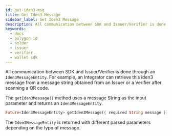 ```yaml
---
id: get-iden3-msg
title: Get Iden3 Message
sidebar_label: Get Iden3 Message
description: All communication between SDK and Issuer/Verifier is done through an Iden3MessageEntity.
keywords:
  - docs
  - polygon id
  - holder
  - issuer
  - verifier
  - wallet sdk
---
```

 
All communication between SDK and Issuer/Verifier is done through an `Iden3MessageEntity`. For example, an Integrator can retrieve this iden3 message from a message string obtained from an Issuer or a Verifier after scanning a QR code. 

The `getIden3Message()` method uses a message String as the input parameter and returns an `Iden3MessageEntity`.
 
```dart
Future<Iden3MessageEntity> getIden3Message({ required String message });  
```

The `Iden3MessageEntity` is returned with different parsed parameters depending on the type of message.

